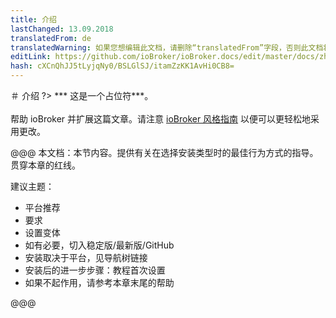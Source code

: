 ```yaml
---
title: 介绍
lastChanged: 13.09.2018
translatedFrom: de
translatedWarning: 如果您想编辑此文档，请删除“translatedFrom”字段，否则此文档将再次自动翻译
editLink: https://github.com/ioBroker/ioBroker.docs/edit/master/docs/zh-cn/install/README.md
hash: cXCnQhJJ5tLyjqNy0/BSLGlSJ/itamZzKK1AvHi0CB8=
---
```

＃ 介绍
?> *** 这是一个占位符***。<br><br>帮助 ioBroker 并扩展这篇文章。请注意 [ioBroker 风格指南](https://www.iobroker.net/#de/documentation/community/styleguidedoc.md) 以便可以更轻松地采用更改。

@@@ 本文档：本节内容。提供有关在选择安装类型时的最佳行为方式的指导。贯穿本章的红线。

建议主题：

* 平台推荐
* 要求
* 设置变体
* 如有必要，切入稳定版/最新版/GitHub
* 安装取决于平台，见导航树链接
* 安装后的进一步步骤：教程首次设置
* 如果不起作用，请参考本章末尾的帮助

@@@